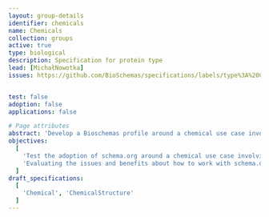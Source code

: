 ```yaml
---
layout: group-details
identifier: chemicals
name: Chemicals
collection: groups
active: true
type: biological
description: Specification for protein type
lead: [MichałNowotka]
issues: https://github.com/BioSchemas/specifications/labels/type%3A%20Chemistry


test: false
adoption: false
applications: false

# Page attributes
abstract: 'Develop a Bioschemas profile around a chemical use case involving resources such as ChEMBL'
objectives:
  [
    'Test the adoption of schema.org around a chemical use case involving chemical resources such as ChEMBL.',
    'Evaluating the issues and benefits about how to work with schema.org and Bioschemas.'
  ]
draft_specifications:
  [
    'Chemical', 'ChemicalStructure'
  ]
---
```


